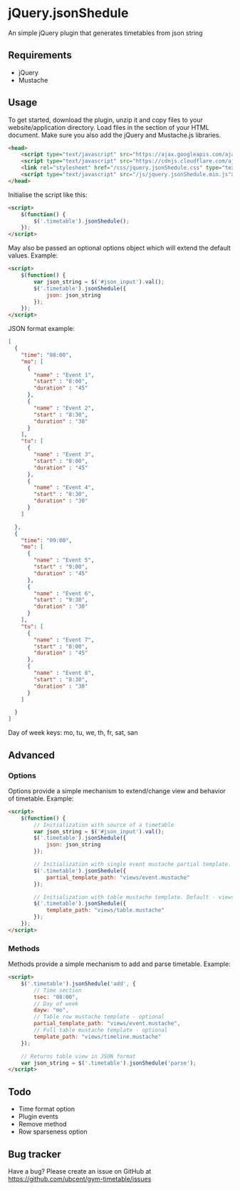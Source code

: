 # jQuery.jsonShedule
An simple jQuery plugin that generates timetables from json string

## Requirements
* jQuery
* Mustache

## Usage
To get started, download the plugin, unzip it and copy files to your website/application directory. Load files in the section of your HTML document. Make sure you also add the jQuery and Mustache.js libraries.
```html
<head>
    <script type="text/javascript" src="https://ajax.googleapis.com/ajax/libs/jquery/2.1.3/jquery.min.js"></script>
    <script type="text/javascript" src="https://cdnjs.cloudflare.com/ajax/libs/mustache.js/2.1.3/mustache.min.js"></script>
    <link rel="stylesheet" href="/css/jquery.jsonShedule.css" type="text/css" media="screen" />
    <script type="text/javascript" src="/js/jquery.jsonShedule.min.js"></script>
</head>
```
Initialise the script like this:
```html
<script>
	$(function() {
		$('.timetable').jsonShedule();
	});
</script>
```
May also be passed an optional options object which will extend the default values. Example:
```html
<script>
	$(function() {
		var json_string = $('#json_input').val();
		$('.timetable').jsonShedule({
			json: json_string
		});
	});
</script>
```
JSON format example:
```json
[
  {
    "time": "08:00",
    "mo": [
      {
      	"name" : "Event 1",
        "start" : "8:00",
        "duration" : "45"
      },
      {
      	"name" : "Event 2",
        "start" : "8:30",
        "duration" : "30"
      }
    ],
    "tu": [
      {
      	"name" : "Event 3",
        "start" : "8:00",
        "duration" : "45"
      },
      {
      	"name" : "Event 4",
        "start" : "8:30",
        "duration" : "30"
      }
    ]

  },
  {
    "time": "09:00",
    "mo": [
      {
      	"name" : "Event 5",
        "start" : "9:00",
        "duration" : "45"
      },
      {
      	"name" : "Event 6",
        "start" : "9:30",
        "duration" : "30"
      }
    ],
    "tu": [
      {
      	"name" : "Event 7",
        "start" : "8:00",
        "duration" : "45"
      },
      {
      	"name" : "Event 8",
        "start" : "8:30",
        "duration" : "30"
      }
    ]

  }
]
```
Day of week keys: mo, tu, we, th, fr, sat, san
## Advanced
### Options
Options provide a simple mechanism to extend/change view and behavior of timetable. Example:
```html
<script>
	$(function() {
		// Initialization with source of a timetable
		var json_string = $('#json_input').val();
		$('.timetable').jsonShedule({
			json: json_string
		});

		// Initialization with single event mustache partial template. Default - views/event.mustache
		$('.timetable').jsonShedule({
			partial_template_path: "views/event.mustache"
		});

		// Initialization with table mustache template. Default - views/table.mustache
		$('.timetable').jsonShedule({
			template_path: "views/table.mustache"
		});
	});
</script>
```
### Methods
Methods provide a simple mechanism to add and parse timetable. Example:
```html
<script>
	$('.timetable').jsonShedule('add', {
		// Time section
		tsec: "08:00",
		// Day of week
		dayw: "mo",
		// Table row mustache template - optional
		partial_template_path: "views/event.mustache",
		// Full table mustache template - optional
		template_path: "views/timeline.mustache"
	});

	// Returns table view in JSON format
	var json_string = $('.timetable').jsonShedule('parse');
</script>
```
## Todo
* Time format option
* Plugin events
* Remove method
* Row sparseness option

## Bug tracker
Have a bug? Please create an issue on GitHub at https://github.com/ubcent/gym-timetable/issues